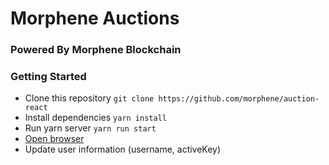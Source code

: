 # Morphene Auctions

### Powered By Morphene Blockchain

### Getting Started
- Clone this repository
	`git clone https://github.com/morphene/auction-react`
- Install dependencies
	`yarn install`
- Run yarn server
	`yarn run start`
- [Open browser](http://localhost:3000)
- Update user information (username, activeKey)
